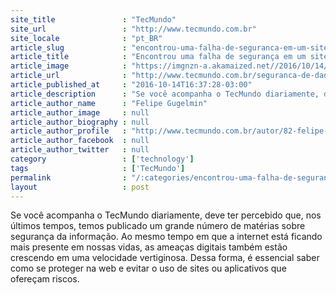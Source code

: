 ```yaml
---
site_title               : "TecMundo"
site_url                 : "http://www.tecmundo.com.br"
site_locale              : "pt_BR"
article_slug             : "encontrou-uma-falha-de-seguranca-em-um-site-denuncie-para-o-tecmundo"
article_title            : "Encontrou uma falha de segurança em um site? Denuncie para o TecMundo!"
article_image            : "https://imgnzn-a.akamaized.net//2016/10/14/14163539096197-t1200x480.jpg"
article_url              : "http://www.tecmundo.com.br/seguranca-de-dados/110571-encontrou-falha-seguranca-site-denuncie-tecmundo.htm"
article_published_at     : "2016-10-14T16:37:28-03:00"
article_description      : "Se você acompanha o TecMundo diariamente, deve ter percebido que, nos últimos tempos, temos publicado um grande número de matérias sobre segurança da informação. Ao mesmo tempo em que a internet está ficando mais presente em nossas vidas, as ameaças digitais também estão crescendo em uma velocidade vertiginosa. Dessa forma, é essencial saber como se proteger na web e evitar o uso de sites ou aplicativos que ofereçam riscos."
article_author_name      : "Felipe Gugelmin"
article_author_image     : null
article_author_biography : null
article_author_profile   : "http://www.tecmundo.com.br/autor/82-felipe-gugelmin/"
article_author_facebook  : null
article_author_twitter   : null
category                 : ['technology']
tags                     : ['TecMundo']
permalink                : "/:categories/encontrou-uma-falha-de-seguranca-em-um-site-denuncie-para-o-tecmundo/"
layout                   : post
---
```


Se você acompanha o TecMundo diariamente, deve ter percebido que, nos últimos tempos, temos publicado um grande número de matérias sobre segurança da informação. Ao mesmo tempo em que a internet está ficando mais presente em nossas vidas, as ameaças digitais também estão crescendo em uma velocidade vertiginosa. Dessa forma, é essencial saber como se proteger na web e evitar o uso de sites ou aplicativos que ofereçam riscos.

